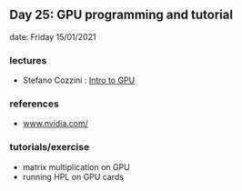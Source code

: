 ## Day 25: GPU programming and tutorial       

date: Friday 15/01/2021

### lectures
 - Stefano Cozzini : [Intro to GPU ](lecture10-intro-to-benchmarking.pdf)


### references
 - www.nvidia.com/

### tutorials/exercise
  - matrix multiplication on GPU 
  - running HPL on GPU cards
